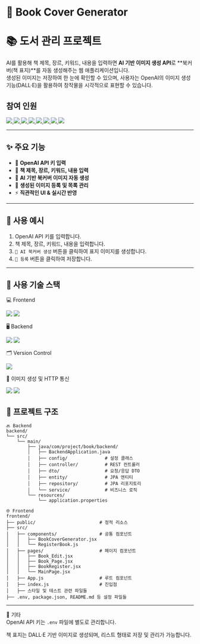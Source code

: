 # 📘 Book Cover Generator

# 📚 도서 관리 프로젝트

AI를 활용해 책 제목, 장르, 키워드, 내용을 입력하면 **AI 기반 이미지 생성 API**로 **북커버(책 표지)**를 자동 생성해주는 웹 애플리케이션입니다.  
생성된 이미지는 저장하여 한 눈에 확인할 수 있으며, 사용자는 OpenAI의 이미지 생성 기능(DALL·E)을 활용하여 창작물을 시각적으로 표현할 수 있습니다.


## 참여 인원
<a href="https://github.com/kimju-hee" align="center">
  <img src="https://img.shields.io/badge/kimjuhee-ed61e6?style=flat-square"/>
</a>
<a href="https://github.com/Jinwoo1104" align="center">
  <img src="https://img.shields.io/badge/Jinwoo1104-f28b82?style=flat-square"/>
</a>
<a href="https://github.com/wonjun4149" align="center">
  <img src="https://img.shields.io/badge/wonjun4149-fbbc04?style=flat-square"/>
</a>
<a href="https://github.com/byeongchan" align="center">
  <img src="https://img.shields.io/badge/byeongchan-34a853?style=flat-square"/>
</a>
<a href="https://github.com/yooon613" align="center">
  <img src="https://img.shields.io/badge/yooon613-4285f4?style=flat-square"/>
</a>
<a href="https://github.com/mina-dong" align="center">
  <img src="https://img.shields.io/badge/mina--dong-ff8a65?style=flat-square&logoColor=white">
</a>

<a href="https://github.com/7250khm" align="center">
  <img src="https://img.shields.io/badge/7250khm-a142f4?style=flat-square"/>
</a>
<a href="https://github.com/red0pyo" align="center">
  <img src="https://img.shields.io/badge/red0pyo-f44292?style=flat-square"/>
</a>




---

## ✨ 주요 기능

- 🔐 **OpenAI API 키 입력**
- 📝 **책 제목, 장르, 키워드, 내용 입력**
- 🎨 **AI 기반 북커버 이미지 자동 생성**
- 📌 **생성된 이미지 등록 및 목록 관리**
- ⚡ **직관적인 UI & 실시간 반영**

---

## 📸 사용 예시

1. OpenAI API 키를 입력합니다.
2. 책 제목, 장르, 키워드, 내용을 입력합니다.
3. `🎨 AI 북커버 생성` 버튼을 클릭하여 표지 이미지를 생성합니다.
4. `📌 등록` 버튼을 클릭하여 저장합니다.

---

## 🧩 사용 기술 스택
💻 Frontend

<p> <img src="https://img.shields.io/badge/React-61DAFB?style=flat-square&logo=react&logoColor=black"> <img src="https://img.shields.io/badge/JavaScript-F7DF1E?style=flat-square&logo=javascript&logoColor=black"> </p>
🖥 Backend

<p> <img src="https://img.shields.io/badge/Spring_Boot-6DB33F?style=flat-square&logo=springboot&logoColor=white"> <img src="https://img.shields.io/badge/JPA-007396?style=flat-square&logo=hibernate&logoColor=white"> </p>
🗂 Version Control

<p> <img src="https://img.shields.io/badge/GitHub-181717?style=flat-square&logo=github&logoColor=white"> </p>

🎨 이미지 생성 및 HTTP 통신

<p> <img src="https://img.shields.io/badge/Axios-5A29E4?style=flat-square&logo=axios&logoColor=white"> <img src="https://img.shields.io/badge/DALL·E-000000?style=flat-square&logo=openai&logoColor=white"> </p>


## 📁 프로젝트 구조

```
🔙 Backend
backend/
└── src/
    └── main/
        ├── java/com/project/book/backend/
        │   ├── BackendApplication.java
        │   ├── config/              # 설정 클래스
        │   ├── controller/          # REST 컨트롤러
        │   ├── dto/                 # 요청/응답 DTO
        │   ├── entity/              # JPA 엔티티
        │   ├── repository/          # JPA 리포지토리
        │   └── service/             # 비즈니스 로직
        └── resources/
            └── application.properties

🌐 Frontend
frontend/
├── public/                        # 정적 리소스
├── src/
│   ├── components/                # 공통 컴포넌트
│   │   ├── BookCoverGenerator.jsx
│   │   └── RegisterBook.js
│   ├── pages/                     # 페이지 컴포넌트
│   │   ├── Book_Edit.jsx
│   │   ├── Book_Page.jsx
│   │   ├── BookRegister.jsx
│   │   └── MainPage.jsx
│   ├── App.js                     # 루트 컴포넌트
│   ├── index.js                   # 진입점
│   ├── 스타일 및 테스트 관련 파일들
├── .env, package.json, README.md 등 설정 파일들
```

---

📮 기타  
OpenAI API 키는 `.env` 파일에 별도로 관리합니다.

책 표지는 DALL·E 기반 이미지로 생성되며, 리스트 형태로 저장 및 관리가 가능합니다.
